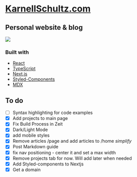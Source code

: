# [KarnellSchultz.com](https://karnellschultz.com/ 'personal blog of Karnell Schultz')

## Personal website & blog

![](https://media.giphy.com/media/efZZ3OnpfRH6KAcNuO/giphy.gif)

### Built with

- [React](https://reactjs.org/)
- [TypeScript](https://www.typescriptlang.org/)
- [Next.js](https://nextjs.org/)
- [Styled-Components](https://styled-components.com/)
- [MDX](https://mdxjs.com/)

## To do

- [ ] Syntax highlighting for code examples
- [x] Add projects to main page
- [x] Fix Build Process in Zeit
- [x] Dark/Light Mode
- [x] add mobile styles
- [x] Remove articles /page and add articles to /home _simplify_
- [x] Post Markdown guide
- [x] fix nav positioning - center it and set a max width
- [x] Remove projects tab for now. Will add later when needed
- [x] Add Styled-components to Nextjs
- [x] Get a domain
